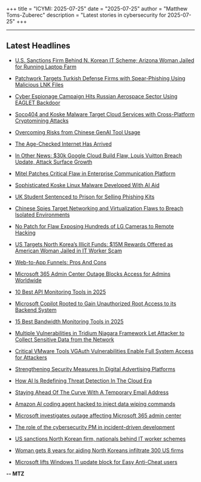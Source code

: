 +++
title = "ICYMI: 2025-07-25"
date = "2025-07-25"
author = "Matthew Toms-Zuberec"
description = "Latest stories in cybersecurity for 2025-07-25"
+++

---------------------------------------------------------------------------
## Latest Headlines
- [U.S. Sanctions Firm Behind N. Korean IT Scheme; Arizona Woman Jailed for Running Laptop Farm](https://thehackernews.com/2025/07/us-sanctions-firm-behind-n-korean-it.html)

- [Patchwork Targets Turkish Defense Firms with Spear-Phishing Using Malicious LNK Files](https://thehackernews.com/2025/07/patchwork-targets-turkish-defense-firms.html)

- [Cyber Espionage Campaign Hits Russian Aerospace Sector Using EAGLET Backdoor](https://thehackernews.com/2025/07/cyber-espionage-campaign-hits-russian.html)

- [Soco404 and Koske Malware Target Cloud Services with Cross-Platform Cryptomining Attacks](https://thehackernews.com/2025/07/soco404-and-koske-malware-target-cloud.html)

- [Overcoming Risks from Chinese GenAI Tool Usage](https://thehackernews.com/2025/07/overcoming-risks-from-chinese-genai.html)

- [The Age-Checked Internet Has Arrived](https://www.wired.com/story/the-age-checked-internet-has-arrived/)

- [In Other News: $30k Google Cloud Build Flaw, Louis Vuitton Breach Update, Attack Surface Growth](https://www.securityweek.com/in-other-news-30k-google-cloud-build-flaw-louis-vuitton-breach-update-attack-surface-growth/)

- [Mitel Patches Critical Flaw in Enterprise Communication Platform](https://www.securityweek.com/mitel-patches-critical-flaw-in-enterprise-communication-platform/)

- [Sophisticated Koske Linux Malware Developed With AI Aid](https://www.securityweek.com/sophisticated-koske-linux-malware-developed-with-ai-aid/)

- [UK Student Sentenced to Prison for Selling Phishing Kits](https://www.securityweek.com/uk-student-sentenced-to-prison-for-selling-phishing-kits/)

- [Chinese Spies Target Networking and Virtualization Flaws to Breach Isolated Environments](https://www.securityweek.com/chinese-spies-target-networking-and-virtualization-flaws-to-breach-isolated-environments/)

- [No Patch for Flaw Exposing Hundreds of LG Cameras to Remote Hacking](https://www.securityweek.com/no-patch-for-flaw-exposing-hundreds-of-lg-cameras-to-remote-hacking/)

- [US Targets North Korea’s Illicit Funds: $15M Rewards Offered as American Woman Jailed in IT Worker Scam](https://www.securityweek.com/us-targets-north-koreas-illicit-funds-15m-rewards-offered-as-american-woman-jailed-in-it-worker-scam/)

- [Web-to-App Funnels: Pros And Cons](https://cybersecuritynews.com/web-to-app-funnels-pros-and-cons/)

- [Microsoft 365 Admin Center Outage Blocks Access for Admins Worldwide](https://cybersecuritynews.com/microsoft-365-admin-center-outag/)

- [10 Best API Monitoring Tools in 2025](https://cybersecuritynews.com/api-monitoring-tools/)

- [Microsoft Copilot Rooted to Gain Unauthorized Root Access to its Backend System](https://cybersecuritynews.com/microsoft-copilot-rooted/)

- [15 Best Bandwidth Monitoring Tools in 2025](https://cybersecuritynews.com/bandwidth-monitoring-tools/)

- [Multiple Vulnerabilities in Tridium Niagara Framework Let Attacker to Collect Sensitive Data from the Network](https://cybersecuritynews.com/multiple-vulnerabilities-in-tridium-niagara-framework/)

- [Critical VMware Tools VGAuth Vulnerabilities Enable Full System Access for Attackers](https://cybersecuritynews.com/vgauth-flaws-of-vmware-tools/)

- [Strengthening Security Measures In Digital Advertising Platforms](https://cybersecuritynews.com/strengthening-security-measures-in-digital-advertising-platforms-2/)

- [How AI Is Redefining Threat Detection In The Cloud Era](https://cybersecuritynews.com/how-ai-is-redefining-threat-detection-in-the-cloud-era-2/)

- [Staying Ahead Of The Curve With A Temporary Email Address](https://cybersecuritynews.com/staying-ahead-of-the-curve-with-a-temporary-email-address-2/)

- [Amazon AI coding agent hacked to inject data wiping commands](https://www.bleepingcomputer.com/news/security/amazon-ai-coding-agent-hacked-to-inject-data-wiping-commands/)

- [Microsoft investigates outage affecting Microsoft 365 admin center](https://www.bleepingcomputer.com/news/microsoft/microsoft-investigates-outage-affecting-microsoft-365-admin-center/)

- [The role of the cybersecurity PM in incident-driven development](https://www.bleepingcomputer.com/news/security/the-role-of-the-cybersecurity-pm-in-incident-driven-development/)

- [US sanctions North Korean firm, nationals behind IT worker schemes](https://www.bleepingcomputer.com/news/security/us-sanctions-north-korean-firm-nationals-behind-it-worker-schemes/)

- [Woman gets 8 years for aiding North Koreans infiltrate 300 US firms](https://www.bleepingcomputer.com/news/security/us-woman-sentenced-to-8-years-in-prison-for-running-laptop-farm-helping-north-koreans-infiltrate-300-firms/)

- [Microsoft lifts Windows 11 update block for Easy Anti-Cheat users](https://www.bleepingcomputer.com/news/microsoft/microsoft-lifts-windows-11-update-block-for-easy-anti-cheat-users/)

**-- MTZ**